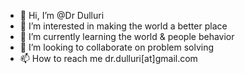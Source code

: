 - 👋 Hi, I’m @Dr Dulluri
- 👀 I’m interested in making the world a better place
- 🌱 I’m currently learning the world & people behavior
- 💞️ I’m looking to collaborate on problem solving
- 📫 How to reach me dr.dulluri[at]gmail.com

<!---
zDulluri/zDulluri is a ✨ special ✨ repository because its `README.md` (this file) appears on your GitHub profile.
You can click the Preview link to take a look at your changes.
--->
